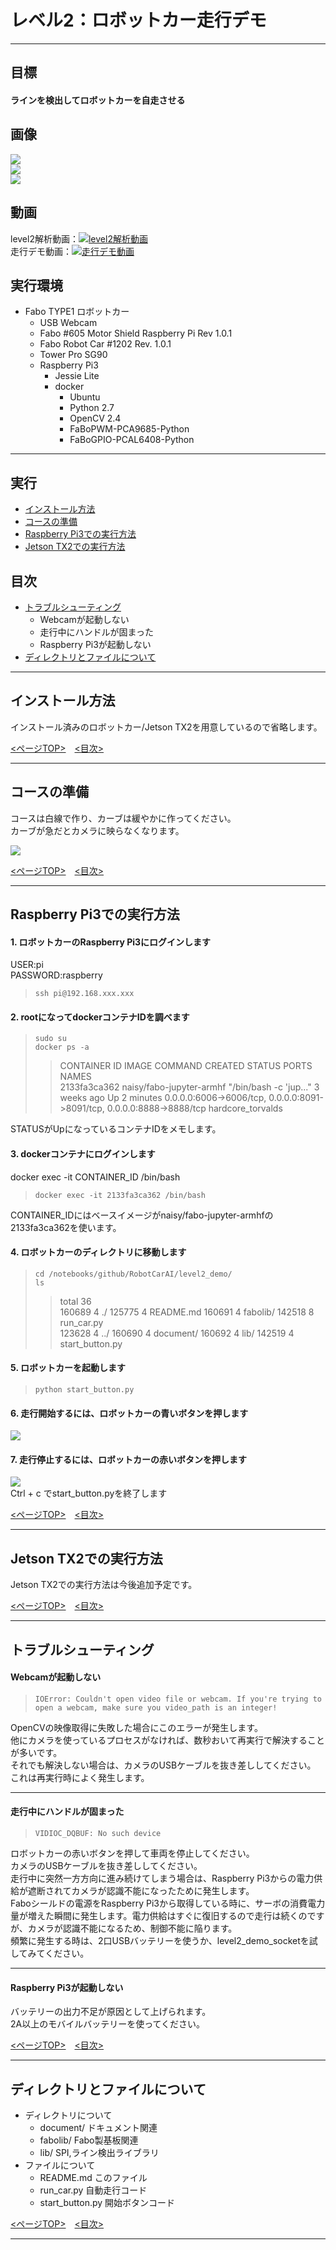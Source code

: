 <a name='top'>

# レベル2：ロボットカー走行デモ
<hr>

## 目標
#### ラインを検出してロボットカーを自走させる

## 画像
![](./document/robotcar1.jpg)<br>
![](./document/robotcar2.jpg)<br>
![](./document/robotcar3.jpg)<br>

## 動画
level2解析動画：[![level2解析動画](https://img.youtube.com/vi/L7d6JyxL-sM/1.jpg)](https://www.youtube.com/watch?v=L7d6JyxL-sM)<br>
走行デモ動画：[![走行デモ動画](https://img.youtube.com/vi/xJQaKHbWCOE/2.jpg)](https://www.youtube.com/watch?v=xJQaKHbWCOE)<br>

## 実行環境
* Fabo TYPE1 ロボットカー<br>
    * USB Webcam<br>
    * Fabo #605 Motor Shield Raspberry Pi Rev 1.0.1<br>
    * Fabo Robot Car #1202 Rev. 1.0.1<br>
    * Tower Pro SG90<br>
    * Raspberry Pi3<br>
        * Jessie Lite<br>
        * docker<br>
            * Ubuntu<br>
            * Python 2.7<br>
            * OpenCV 2.4<br>
            * FaBoPWM-PCA9685-Python<br>
            * FaBoGPIO-PCAL6408-Python<br>

<hr>

<a name='0'>

## 実行
* [インストール方法](#a)<br>
* [コースの準備](#course)<br>
* [Raspberry Pi3での実行方法](#b)<br>
* [Jetson TX2での実行方法](#c)<br>

## 目次
* [トラブルシューティング](#l2)<br>
    * Webcamが起動しない<br>
    * 走行中にハンドルが固まった<br>
    * Raspberry Pi3が起動しない<br>
* [ディレクトリとファイルについて](#l3)<br>
<hr>

<a name='a'>

## インストール方法
インストール済みのロボットカー/Jetson TX2を用意しているので省略します。<br>

[<ページTOP>](#top)　[<目次>](#0)
<hr>

<a name='course'>

## コースの準備
コースは白線で作り、カーブは緩やかに作ってください。<br>
カーブが急だとカメラに映らなくなります。<br>

![](./document/course.jpg)<br>

[<ページTOP>](#top)　[<目次>](#0)
<hr>

<a name='b'>

## Raspberry Pi3での実行方法
#### 1. ロボットカーのRaspberry Pi3にログインします
USER:pi<br>
PASSWORD:raspberry<br>
> `ssh pi@192.168.xxx.xxx`<br>

#### 2. rootになってdockerコンテナIDを調べます
> `sudo su`<br>
> `docker ps -a`<br>
>> CONTAINER ID        IMAGE                      COMMAND                  CREATED             STATUS                     PORTS                                                                    NAMES<br>
>> 2133fa3ca362        naisy/fabo-jupyter-armhf   "/bin/bash -c 'jup..."   3 weeks ago         Up 2 minutes               0.0.0.0:6006->6006/tcp, 0.0.0.0:8091->8091/tcp, 0.0.0.0:8888->8888/tcp   hardcore_torvalds<br>

STATUSがUpになっているコンテナIDをメモします。

#### 3. dockerコンテナにログインします
docker exec -it CONTAINER_ID /bin/bash<br>
> `docker exec -it 2133fa3ca362 /bin/bash`<br>

CONTAINER_IDにはベースイメージがnaisy/fabo-jupyter-armhfの2133fa3ca362を使います。<br>

#### 4. ロボットカーのディレクトリに移動します
> `cd /notebooks/github/RobotCarAI/level2_demo/`<br>
> `ls`<br>
>> total 36<br>
>> 160689 4 ./   125775 4 README.md  160691 4 fabolib/  142518 8 run_car.py<br>
>> 123628 4 ../  160690 4 document/  160692 4 lib/      142519 4 start_button.py<br>

#### 5. ロボットカーを起動します
> `python start_button.py`<br>

#### 6. 走行開始するには、ロボットカーの青いボタンを押します
![](./document/img2.jpg)

#### 7. 走行停止するには、ロボットカーの赤いボタンを押します
![](./document/img3.jpg)<br>
Ctrl + c でstart_button.pyを終了します

[<ページTOP>](#top)　[<目次>](#0)
<hr>

<a name='c'>

## Jetson TX2での実行方法
Jetson TX2での実行方法は今後追加予定です。<br>

[<ページTOP>](#top)　[<目次>](#0)
<hr>

<a name='l2'>

## トラブルシューティング
#### Webcamが起動しない
>`IOError: Couldn't open video file or webcam. If you're trying to open a webcam, make sure you video_path is an integer!`

OpenCVの映像取得に失敗した場合にこのエラーが発生します。<br>
他にカメラを使っているプロセスがなければ、数秒おいて再実行で解決することが多いです。<br>
それでも解決しない場合は、カメラのUSBケーブルを抜き差ししてください。<br>
これは再実行時によく発生します。<br>
<hr>

#### 走行中にハンドルが固まった
>`VIDIOC_DQBUF: No such device`

ロボットカーの赤いボタンを押して車両を停止してください。<br>
カメラのUSBケーブルを抜き差ししてください。<br>
走行中に突然一方方向に進み続けてしまう場合は、Raspberry Pi3からの電力供給が遮断されてカメラが認識不能になったために発生します。<br>
Faboシールドの電源をRaspberry Pi3から取得している時に、サーボの消費電力量が増えた瞬間に発生します。電力供給はすぐに復旧するので走行は続くのですが、カメラが認識不能になるため、制御不能に陥ります。<br>
頻繁に発生する時は、2口USBバッテリーを使うか、level2_demo_socketを試してみてください。<br>
<hr>

#### Raspberry Pi3が起動しない
バッテリーの出力不足が原因として上げられます。<br>
2A以上のモバイルバッテリーを使ってください。<br>

[<ページTOP>](#top)　[<目次>](#0)
<hr>

<a name='l3'>

## ディレクトリとファイルについて
* ディレクトリについて<br>
    * document/ ドキュメント関連<br>
    * fabolib/ Fabo製基板関連<br>
    * lib/ SPI,ライン検出ライブラリ<br>
* ファイルについて<br>
    * README.md このファイル<br>
    * run_car.py 自動走行コード<br>
    * start_button.py 開始ボタンコード<br>

[<ページTOP>](#top)　[<目次>](#0)
<hr>
